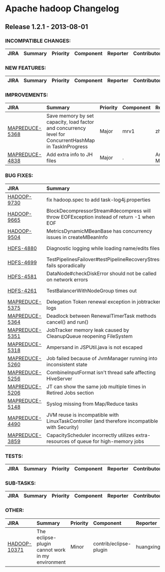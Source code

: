 
<!---
# Licensed to the Apache Software Foundation (ASF) under one
# or more contributor license agreements.  See the NOTICE file
# distributed with this work for additional information
# regarding copyright ownership.  The ASF licenses this file
# to you under the Apache License, Version 2.0 (the
# "License"); you may not use this file except in compliance
# with the License.  You may obtain a copy of the License at
#
#     http://www.apache.org/licenses/LICENSE-2.0
#
# Unless required by applicable law or agreed to in writing, software
# distributed under the License is distributed on an "AS IS" BASIS,
# WITHOUT WARRANTIES OR CONDITIONS OF ANY KIND, either express or implied.
# See the License for the specific language governing permissions and
# limitations under the License.
-->
# Apache hadoop Changelog

## Release 1.2.1 - 2013-08-01

### INCOMPATIBLE CHANGES:

| JIRA | Summary | Priority | Component | Reporter | Contributor |
|:---- |:---- | :--- |:---- |:---- |:---- |


### NEW FEATURES:

| JIRA | Summary | Priority | Component | Reporter | Contributor |
|:---- |:---- | :--- |:---- |:---- |:---- |


### IMPROVEMENTS:

| JIRA | Summary | Priority | Component | Reporter | Contributor |
|:---- |:---- | :--- |:---- |:---- |:---- |
| [MAPREDUCE-5368](https://issues.apache.org/jira/browse/MAPREDUCE-5368) | Save memory by  set capacity, load factor and concurrency level for ConcurrentHashMap in TaskInProgress |  Major | mrv1 | zhaoyunjiong | zhaoyunjiong |
| [MAPREDUCE-4838](https://issues.apache.org/jira/browse/MAPREDUCE-4838) | Add extra info to JH files |  Major | . | Arun C Murthy | Zhijie Shen |


### BUG FIXES:

| JIRA | Summary | Priority | Component | Reporter | Contributor |
|:---- |:---- | :--- |:---- |:---- |:---- |
| [HADOOP-9730](https://issues.apache.org/jira/browse/HADOOP-9730) | fix hadoop.spec to add task-log4j.properties |  Major | build | Giridharan Kesavan | Giridharan Kesavan |
| [HADOOP-9665](https://issues.apache.org/jira/browse/HADOOP-9665) | BlockDecompressorStream#decompress will throw EOFException instead of return -1 when EOF |  Critical | . | Zhijie Shen | Zhijie Shen |
| [HADOOP-9504](https://issues.apache.org/jira/browse/HADOOP-9504) | MetricsDynamicMBeanBase has concurrency issues in createMBeanInfo |  Critical | metrics | Liang Xie | Liang Xie |
| [HDFS-4880](https://issues.apache.org/jira/browse/HDFS-4880) | Diagnostic logging while loading name/edits files |  Major | namenode | Arpit Agarwal | Suresh Srinivas |
| [HDFS-4699](https://issues.apache.org/jira/browse/HDFS-4699) | TestPipelinesFailover#testPipelineRecoveryStress fails sporadically |  Major | test | Chris Nauroth | Chris Nauroth |
| [HDFS-4581](https://issues.apache.org/jira/browse/HDFS-4581) | DataNode#checkDiskError should not be called on network errors |  Major | datanode | Rohit Kochar | Rohit Kochar |
| [HDFS-4261](https://issues.apache.org/jira/browse/HDFS-4261) | TestBalancerWithNodeGroup times out |  Major | balancer & mover | Tsz Wo Nicholas Sze | Junping Du |
| [MAPREDUCE-5375](https://issues.apache.org/jira/browse/MAPREDUCE-5375) | Delegation Token renewal exception in jobtracker logs |  Critical | . | Venkat Ranganathan | Venkat Ranganathan |
| [MAPREDUCE-5364](https://issues.apache.org/jira/browse/MAPREDUCE-5364) | Deadlock between RenewalTimerTask methods cancel() and run() |  Major | . | Karthik Kambatla | Karthik Kambatla |
| [MAPREDUCE-5351](https://issues.apache.org/jira/browse/MAPREDUCE-5351) | JobTracker memory leak caused by CleanupQueue reopening FileSystem |  Critical | jobtracker | Sandy Ryza | Sandy Ryza |
| [MAPREDUCE-5318](https://issues.apache.org/jira/browse/MAPREDUCE-5318) | Ampersand in JSPUtil.java is not escaped |  Minor | jobtracker | Bohou Li | Bohou Li |
| [MAPREDUCE-5260](https://issues.apache.org/jira/browse/MAPREDUCE-5260) | Job failed because of JvmManager running into inconsistent state |  Major | tasktracker | zhaoyunjiong | zhaoyunjiong |
| [MAPREDUCE-5256](https://issues.apache.org/jira/browse/MAPREDUCE-5256) | CombineInputFormat isn't thread safe affecting HiveServer |  Major | . | Vinod Kumar Vavilapalli | Vinod Kumar Vavilapalli |
| [MAPREDUCE-5206](https://issues.apache.org/jira/browse/MAPREDUCE-5206) | JT can show the same job multiple times in Retired Jobs section |  Minor | . | Arun C Murthy | Arun C Murthy |
| [MAPREDUCE-5148](https://issues.apache.org/jira/browse/MAPREDUCE-5148) | Syslog missing from Map/Reduce tasks |  Major | tasktracker | Yesha Vora | Arun C Murthy |
| [MAPREDUCE-4490](https://issues.apache.org/jira/browse/MAPREDUCE-4490) | JVM reuse is incompatible with LinuxTaskController (and therefore incompatible with Security) |  Critical | task-controller, tasktracker | George Datskos | sam liu |
| [MAPREDUCE-3859](https://issues.apache.org/jira/browse/MAPREDUCE-3859) | CapacityScheduler incorrectly utilizes extra-resources of queue for high-memory jobs |  Major | capacity-sched | Sergey Tryuber | Sergey Tryuber |


### TESTS:

| JIRA | Summary | Priority | Component | Reporter | Contributor |
|:---- |:---- | :--- |:---- |:---- |:---- |


### SUB-TASKS:

| JIRA | Summary | Priority | Component | Reporter | Contributor |
|:---- |:---- | :--- |:---- |:---- |:---- |


### OTHER:

| JIRA | Summary | Priority | Component | Reporter | Contributor |
|:---- |:---- | :--- |:---- |:---- |:---- |
| [HADOOP-10371](https://issues.apache.org/jira/browse/HADOOP-10371) | The eclipse-plugin cannot work  in my environment |  Minor | contrib/eclipse-plugin | huangxing |  |


